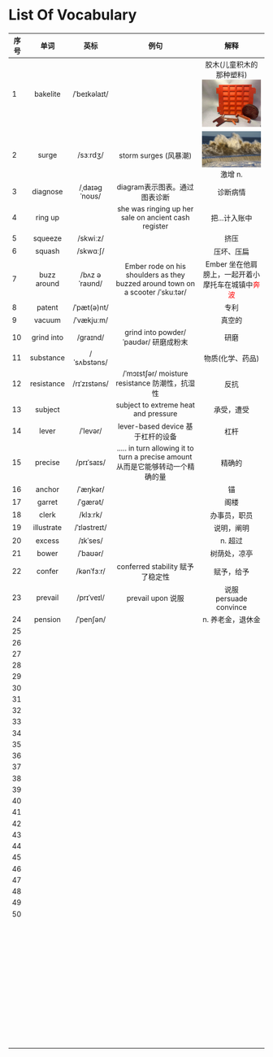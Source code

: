 # List Of Vocabulary



| 序号 |    单词     |     英标      |                             例句                             |                             解释                             |
| ---- | :---------: | :-----------: | :----------------------------------------------------------: | :----------------------------------------------------------: |
| 1    |  bakelite   | /ˈbeɪkəlaɪt/  |                                                              | 胶木(儿童积木的那种塑料)<img src=".\image\Snipaste_2023-09-10_19-48-21.png" style="zoom:25%;" /> |
| 2    |    surge    |   /sɜːrdʒ/    |                    storm surges (风暴潮)                     | <img src=".\image\Snipaste_2023-09-10_20-20-08.png" style="zoom:25%;" /><br/>激增 n. |
| 3    |  diagnose   | /ˌdaɪəɡˈnoʊs/ |                diagram表示图表。通过图表诊断                 |                           诊断病情                           |
| 4    |   ring up   |               |     she was ringing up her sale on ancient cash register     |                        把...计入账中                         |
| 5    |   squeeze   |   /skwiːz/    |                                                              |                             挤压                             |
| 6    |   squash    |   /skwɑːʃ/    |                                                              |                          压坏、压扁                          |
| 7    | buzz around | /bʌz əˈraʊnd/ | Ember rode on his shoulders as they buzzed around town on a scooter /ˈskuːtər/ | Ember 坐在他肩膀上，一起开着小摩托车在城镇中<font color='red'>奔波</font> |
| 8    |   patent    |  /ˈpæt(ə)nt/  |                                                              |                             专利                             |
| 9    |   vacuum    |  /ˈvækjuːm/   |                                                              |                            真空的                            |
| 10   | grind into  |   /ɡraɪnd/    |            grind into powder/ˈpaʊdər/ 研磨成粉末             |                             研磨                             |
| 11   |  substance  |  /ˈsʌbstəns/  |                                                              |                       物质(化学、药品)                       |
| 12   | resistance  | /rɪˈzɪstəns/  |       /ˈmɔɪstʃər/ moisture resistance   防潮性，抗湿性       |                             反抗                             |
| 13   |   subject   |               |             subject to extreme heat and pressure             |                          承受，遭受                          |
| 14   |    lever    |   /ˈlevər/    |              lever-based device 基于杠杆的设备               |                             杠杆                             |
| 15   |   precise   |  /prɪˈsaɪs/   | ..... in turn allowing it to turn a precise amount <br/>从而是它能够转动一个精确的量 |                            精确的                            |
| 16   |   anchor    |   /ˈæŋkər/    |                                                              |                              锚                              |
| 17   |   garret    |   /ˈɡærət/    |                                                              |                             阁楼                             |
| 18   |    clerk    |   /klɜːrk/    |                                                              |                         办事员，职员                         |
| 19   | illustrate  | /ˈɪləstreɪt/  |                                                              |                          说明，阐明                          |
| 20   |   excess    |   /ɪkˈses/    |                                                              |                           n. 超过                            |
| 21   |    bower    |   /ˈbaʊər/    |                                                              |                         树荫处，凉亭                         |
| 22   |   confer    |  /kənˈfɜːr/   |               conferred stability 赋予了稳定性               |                          赋予，给予                          |
| 23   |   prevail   |  /prɪˈveɪl/   |                      prevail upon 说服                       |               说服<br />persuade<br />convince               |
| 24   |   pension   |   /ˈpenʃən/   |                                                              |                      n. 养老金，退休金                       |
| 25   |             |               |                                                              |                                                              |
| 26   |             |               |                                                              |                                                              |
| 27   |             |               |                                                              |                                                              |
| 28   |             |               |                                                              |                                                              |
| 29   |             |               |                                                              |                                                              |
| 30   |             |               |                                                              |                                                              |
| 31   |             |               |                                                              |                                                              |
| 32   |             |               |                                                              |                                                              |
| 33   |             |               |                                                              |                                                              |
| 34   |             |               |                                                              |                                                              |
| 35   |             |               |                                                              |                                                              |
| 36   |             |               |                                                              |                                                              |
| 37   |             |               |                                                              |                                                              |
| 38   |             |               |                                                              |                                                              |
| 39   |             |               |                                                              |                                                              |
| 40   |             |               |                                                              |                                                              |
| 41   |             |               |                                                              |                                                              |
| 42   |             |               |                                                              |                                                              |
| 43   |             |               |                                                              |                                                              |
| 44   |             |               |                                                              |                                                              |
| 45   |             |               |                                                              |                                                              |
| 46   |             |               |                                                              |                                                              |
| 47   |             |               |                                                              |                                                              |
| 48   |             |               |                                                              |                                                              |
| 49   |             |               |                                                              |                                                              |
| 50   |             |               |                                                              |                                                              |
|      |             |               |                                                              |                                                              |
|      |             |               |                                                              |                                                              |
|      |             |               |                                                              |                                                              |
|      |             |               |                                                              |                                                              |
|      |             |               |                                                              |                                                              |
|      |             |               |                                                              |                                                              |
|      |             |               |                                                              |                                                              |
|      |             |               |                                                              |                                                              |
|      |             |               |                                                              |                                                              |
|      |             |               |                                                              |                                                              |
|      |             |               |                                                              |                                                              |
|      |             |               |                                                              |                                                              |
|      |             |               |                                                              |                                                              |
|      |             |               |                                                              |                                                              |
|      |             |               |                                                              |                                                              |
|      |             |               |                                                              |                                                              |
|      |             |               |                                                              |                                                              |
|      |             |               |                                                              |                                                              |
|      |             |               |                                                              |                                                              |
|      |             |               |                                                              |                                                              |
|      |             |               |                                                              |                                                              |
|      |             |               |                                                              |                                                              |
|      |             |               |                                                              |                                                              |
|      |             |               |                                                              |                                                              |
|      |             |               |                                                              |                                                              |
|      |             |               |                                                              |                                                              |
|      |             |               |                                                              |                                                              |
|      |             |               |                                                              |                                                              |
|      |             |               |                                                              |                                                              |
|      |             |               |                                                              |                                                              |
|      |             |               |                                                              |                                                              |
|      |             |               |                                                              |                                                              |
|      |             |               |                                                              |                                                              |
|      |             |               |                                                              |                                                              |
|      |             |               |                                                              |                                                              |
|      |             |               |                                                              |                                                              |
|      |             |               |                                                              |                                                              |
|      |             |               |                                                              |                                                              |
|      |             |               |                                                              |                                                              |
|      |             |               |                                                              |                                                              |
|      |             |               |                                                              |                                                              |
|      |             |               |                                                              |                                                              |
|      |             |               |                                                              |                                                              |
|      |             |               |                                                              |                                                              |
|      |             |               |                                                              |                                                              |
|      |             |               |                                                              |                                                              |
|      |             |               |                                                              |                                                              |
|      |             |               |                                                              |                                                              |



